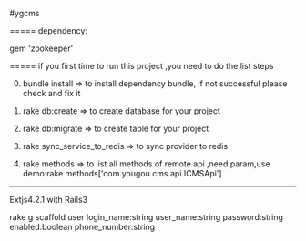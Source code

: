 #ygcms

=====
dependency:

gem 'zookeeper'

=====
if you first time to run this project ,you need to do the list steps

0. bundle install  => to install dependency bundle, if not successful please check and fix it

1. rake db:create  => to create database for your project

2. rake db:migrate => to create table for your project

3. rake sync_service_to_redis => to sync provider to redis

4. rake methods => to list all methods of remote api ,need param,use demo:rake methods['com.yougou.cms.api.ICMSApi']

------
Extjs4.2.1 with Rails3

rake g scaffold user login_name:string user_name:string password:string enabled:boolean phone_number:string



